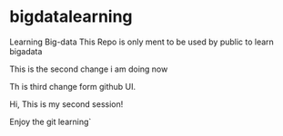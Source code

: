 # bigdatalearning
Learning Big-data
This Repo is only ment to be used by public to learn bigadata 


This is the second change i am doing now



Th is third change form github UI.

Hi, This is my second session!

Enjoy the git learning`
